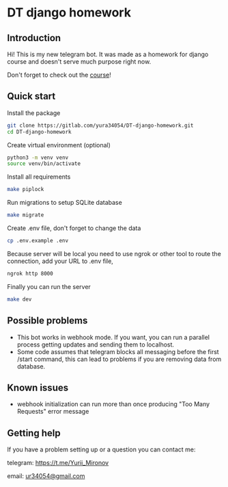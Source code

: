 # DT django homework

## Introduction
Hi! This is my new telegram bot. It was made as a homework for django course and doesn't serve much purpose right now.

Don't forget to check out the [course](https://www.youtube.com/playlist?list=PLQ09TvuOLytTca-0iXr09Ncohrs7qz5ju)!

## Quick start
Install the package
``` bash 
git clone https://gitlab.com/yura34054/DT-django-homework.git
cd DT-django-homework
```

Create virtual environment (optional)
``` bash
python3 -m venv venv
source venv/bin/activate
```

Install all requirements
``` bash
make piplock
```

Run migrations to setup SQLite database
``` bash
make migrate
```

Create .env file, don't forget to change the data
``` bash
cp .env.example .env
```

Because server will be local you need to use ngrok or other tool to route the connection, add your URL to .env file, 
``` bash
ngrok http 8000
```

Finally you can run the server
``` bash
make dev
```


## Possible problems
* This bot works in webhook mode. If you want, you can run a parallel process getting updates and sending them to localhost.
* Some code assumes that telegram blocks all messaging before the first /start command, this can lead to problems if you are removing data from database.

## Known issues
* webhook initialization can run more than once producing "Too Many Requests" error message

## Getting help
If you have a problem setting up or a question you can contact me:

telegram: https://t.me/Yurii_Mironov

email: ur34054@gmail.com
